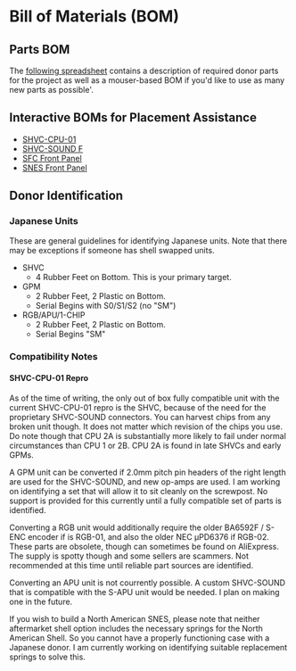 # Bill of Materials (BOM)

## Parts BOM
The [following spreadsheet](https://starlightk7.github.io/OpenSFC/assets/OSFC-BOM.ods) contains a description of required donor parts for the project as well as a mouser-based BOM if you'd like to use as many new parts as possible'.

## Interactive BOMs for Placement Assistance

* [SHVC-CPU-01](https://starlightk7.github.io/OpenSFC/ibom/ibom-shvc.html)
* [SHVC-SOUND F](https://starlightk7.github.io/OpenSFC/ibom/ibom-sound.html)
* [SFC Front Panel](https://starlightk7.github.io/OpenSFC/ibom/ibom-n10.html)
* [SNES Front Panel](https://starlightk7.github.io/OpenSFC/ibom/ibom-n20.html)

## Donor Identification

### Japanese Units

These are general guidelines for identifying Japanese units. Note that there may be exceptions if someone has shell swapped units.
 * SHVC
   * 4 Rubber Feet on Bottom. This is your primary target.
 * GPM
   * 2 Rubber Feet, 2 Plastic on Bottom.
   * Serial Begins with S0/S1/S2 (no "SM")
 * RGB/APU/1-CHIP
   * 2 Rubber Feet, 2 Plastic on Bottom.
   * Serial Begins "SM"

### Compatibility Notes

#### SHVC-CPU-01 Repro
As of the time of writing, the only out of box fully compatible unit with the current SHVC-CPU-01 repro is the SHVC, because of the need for the proprietary SHVC-SOUND connectors. You can harvest chips from any broken unit though. It does not matter which revision of the chips you use. Do note though that CPU 2A is substantially more likely to fail under normal circumstances than CPU 1 or 2B. CPU 2A is found in late SHVCs and early GPMs.

A GPM unit can be converted if 2.0mm pitch pin headers of the right length are used for the SHVC-SOUND, and new op-amps are used. I am working on identifying a set that will allow it to sit cleanly on the screwpost. No support is provided for this currently until a fully compatible set of parts is identified.

Converting a RGB unit would additionally require the older BA6592F / S-ENC encoder if is RGB-01, and also the older NEC µPD6376 if RGB-02. These parts are obsolete, though can sometimes be found on AliExpress. The supply is spotty though and some sellers are scammers. Not recommended at this time until reliable part sources are identified.

Converting an APU unit is not courrently possible. A custom SHVC-SOUND that is compatible with the S-APU unit would be needed. I plan on making one in the future.

If you wish to build a North American SNES, please note that neither aftermarket shell option includes the necessary springs for the North American Shell. So you cannot have a properly functioning case with a Japanese donor. I am currently working on identifying suitable replacement springs to solve this.


